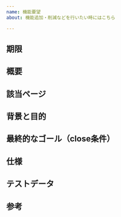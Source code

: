 ```yaml
---
name: 機能要望
about: 機能追加・削減などを行いたい時にはこちら

---
```


## 期限

## 概要

## 該当ページ

## 背景と目的

## 最終的なゴール（close条件）

## 仕様

## テストデータ

## 参考

